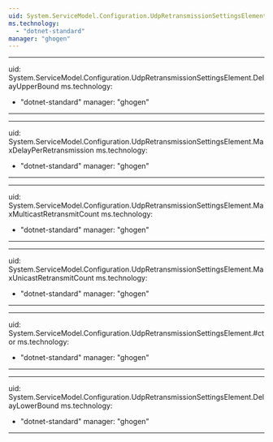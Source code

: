```yaml
---
uid: System.ServiceModel.Configuration.UdpRetransmissionSettingsElement
ms.technology: 
  - "dotnet-standard"
manager: "ghogen"
---
```


---
uid: System.ServiceModel.Configuration.UdpRetransmissionSettingsElement.DelayUpperBound
ms.technology: 
  - "dotnet-standard"
manager: "ghogen"
---

---
uid: System.ServiceModel.Configuration.UdpRetransmissionSettingsElement.MaxDelayPerRetransmission
ms.technology: 
  - "dotnet-standard"
manager: "ghogen"
---

---
uid: System.ServiceModel.Configuration.UdpRetransmissionSettingsElement.MaxMulticastRetransmitCount
ms.technology: 
  - "dotnet-standard"
manager: "ghogen"
---

---
uid: System.ServiceModel.Configuration.UdpRetransmissionSettingsElement.MaxUnicastRetransmitCount
ms.technology: 
  - "dotnet-standard"
manager: "ghogen"
---

---
uid: System.ServiceModel.Configuration.UdpRetransmissionSettingsElement.#ctor
ms.technology: 
  - "dotnet-standard"
manager: "ghogen"
---

---
uid: System.ServiceModel.Configuration.UdpRetransmissionSettingsElement.DelayLowerBound
ms.technology: 
  - "dotnet-standard"
manager: "ghogen"
---
